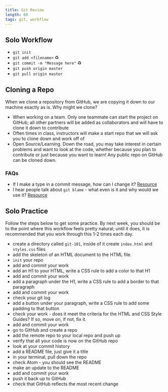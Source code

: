 ```yaml
---
title: Git Review
length: 60
tags: git, workflow
---
```


## Solo Workflow

- `git init`
- `git add <filename>` ♻️
- `git commit -m "Message here"` ♻️
- `git push origin master`
- `git pull origin master`

## Cloning a Repo

When we clone a repository from GitHub, we are copying it down to our machine exactly as is. Why might we clone?
- When working on a team. Only one teammate can start the project on GitHub; all other partners will be added as collaborators and will have to clone it down to contribute
- Often times in class, instructors will make a start repo that we will ask you to clone down and work off of
- Open Source/Learning. Down the road, you may take interest in certain problems and want to look at the code, whether because you plan to contribute or just because you want to learn! Any public repo on GitHub can be cloned down.

### FAQs

- If I make a type in a commit message, how can I change it? [Resource](https://help.github.com/en/articles/changing-a-commit-message)
- I hear people talk about `git blame` - what even is it and why would we use it? [Resource](https://www.atlassian.com/git/tutorials/inspecting-a-repository/git-blame)

## Solo Practice

Follow the steps below to get some practice. By next week, you should be to the point where this workflow feels pretty natural; until it does, it is recommended that you work through this 1-2 times each day.
  - create a directory called `git-101`, inside of it create `index.html` and `styles.css` files
  - add the skeleton of an HTML document to the HTML file.
  - `init` your repo
  - add and commit your work
  - add an H1 to your HTML, write a CSS rule to add a color to that H1
  - add and commit your work
  - add a paragraph under the H1, write a CSS rule to add a border to that paragraph
  - add and commit your work
  - check your git log
  - add a button under your paragraph, write a CSS rule to add some padding to that button
  - check your work - does it meet the criteria for the HTML and CSS Style Guides? If so, move on, if not, fix it.
  - add and commit your work
  - go to GitHub and create a repo
  - add the remote repo to your local repo and push up
  - verify that all your code is now on the GitHub repo
  - look at your commit history
  - add a README file, just give it a title
  - in your terminal, pull down the repo
  - check Atom - you should see the README
  - make an update to the README
  - add and commit your work
  - push it back up to GitHub
  - check that GitHub reflects the most recent change
